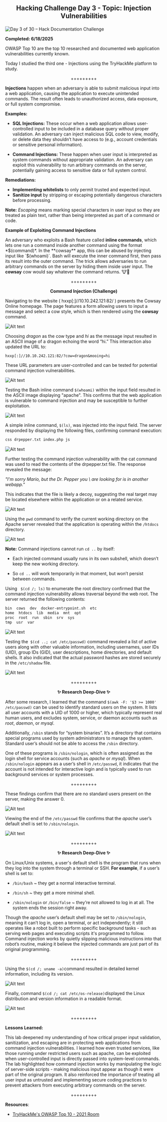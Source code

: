 **<p align="center">Hacking Challenge Day 3 - Topic: Injection Vulnerabilities</p>**
---
![Day 3 of 30 – Hack Documentation Challenge](https://img.shields.io/badge/Day%203%20of%2030-Hack%20Documentation%20Challenge-crimson?style=for-the-badge&logo=tryhackme)

**Completed: 6/18/2025**

OWASP Top 10 are the top 10 researched and documented web application vulnerabilities currently known.

Today I studied the third one - Injections using the TryHackMe platform to study.

<p align="center">+++++++++</p>

**Injections** happen when an adversary is able to submit malicious input into a web application, causing the application to execute unintended commands. The result often leads to unauthorized access, data exposure, or full system compromise.

**Examples:**
- **SQL Injections:** These occur when a web application allows user-controlled input to be included in a database query without proper validation. An adversary can inject malicious SQL code to view, modify, or delete data they shouldn’t have access to (e.g., account credentials or sensitive personal information).

- **Command Injections:** These happen when user input is interpreted as system commands without appropriate validation. An adversary can exploit this vulnerability to run arbitrary commands on the server, potentially gaining access to sensitive data or full system control.

**Remediations:**

- **Implementing whitelists** to only permit trusted and expected input.
- **Sanitize input** by stripping or escaping potentially dangerous characters before processing.

**Note:** *Escaping* means marking special characters in user input so they are treated as plain text, rather than being interpreted as part of a command or code.

**Example of Exploiting Command Injections**

An adversary who exploits a Bash feature called **inline commands**, which lets one run a command inside another command using the format *$(command)*. In the **cowsay** app, this can be abused by injecting input like `$(whoami)`. Bash will execute the inner command first, then pass its result into the outer command. The trick allows adversaries to run arbitrary commands on the server by hiding them inside user input. The **cowsay** cow would say whatever the command returns. 🐮💬

<p align="center">+++++++++</p>

**<p align="center">Command Injection (Challenge)</p>**

Navigating to the website ( hxxp[:]//10.10.242.121:82/ ) presents the Cowsay Online homepage. The page features a form allowing users to input a message and select a cow style, which is then rendered using the **cowsay** command.

![Alt text](https://github.com/chaiexe/TryHackMe-Write-ups/blob/main/OWASP-Top-10-2021/03-Injection/Images/Screenshot%201.png)

Choosing *dragon* as the cow type and *hi* as the message input resulted in an ASCII image of a dragon echoing the word “hi.” This interaction also updated the URL to:
```
hxxp[:]//10.10.242.121:82/?cow=dragon&mooing=hi
```
These URL parameters are user-controlled and can be tested for potential command injection vulnerabilities.

![Alt text](https://github.com/chaiexe/TryHackMe-Write-ups/blob/main/OWASP-Top-10-2021/03-Injection/Images/Screenshot%202.png)

Testing the Bash inline command `$(whoami)` within the input field resulted in the ASCII image displaying "apache". This confirms that the web application is vulnerable to command injection and may be susceptible to further exploitation.

![Alt text](https://github.com/chaiexe/TryHackMe-Write-ups/blob/main/OWASP-Top-10-2021/03-Injection/Images/Screenshot%203.png)

A simple inline command, `$(ls)`, was injected into the input field. The server responded by displaying the following files, confirming command execution:
```BASH 
css drpepper.txt index.php js
```
![Alt text](https://github.com/chaiexe/TryHackMe-Write-ups/blob/main/OWASP-Top-10-2021/03-Injection/Images/Screenshot%204.png)

Further testing the command injection vulnerability with the cat command was used to read the contents of the drpepper.txt file. The response revealed the message:

*"I'm sorry Mario, but the Dr. Pepper you \ are looking for is in another webapp."*

This indicates that the file is likely a decoy, suggesting the real target may be located elsewhere within the application or on a related service.

![Alt text](https://github.com/chaiexe/TryHackMe-Write-ups/blob/main/OWASP-Top-10-2021/03-Injection/Images/Screenshot%205.png)

Using the `pwd` command to verify the current working directory on the Apache server revealed that the application is operating within the `/htdocs` directory.

![Alt text](https://github.com/chaiexe/TryHackMe-Write-ups/blob/main/OWASP-Top-10-2021/03-Injection/Images/Screenshot%206.png)

**Note:** Command injections cannot run `cd ..` by itself:

- Each injected command usually runs in its own subshell, which doesn’t keep the new working directory.


- So `cd ..` will work temporarily in that moment, but won’t persist between commands.

Using ` $(cd /; ls)` to enumerate the root directory confirmed that the command injection vulnerability allows traversal beyond the web root. The server returned the following contents:

```BASH
bin  cows  dev  docker-entrypoint.sh  etc  
home  htdocs  lib  media  mnt  opt  
proc  root  run  sbin  srv  sys  
tmp  usr  var
```

![Alt text](https://github.com/chaiexe/TryHackMe-Write-ups/blob/main/OWASP-Top-10-2021/03-Injection/Images/Screenshot%207.png)

Testing the` $(cd ..; cat /etc/passwd)` command revealed a list of active users along with other valuable information, including usernames, user IDs (UID), group IDs (GID), user descriptions, home directories, and default shells. It also indicated that the actual password hashes are stored securely in the `/etc/shadow` file.

![Alt text](https://github.com/chaiexe/TryHackMe-Write-ups/blob/main/OWASP-Top-10-2021/03-Injection/Images/Screenshot%208.png)

<p align="center">+++++++++</p>

**<p align="center">✨ Research Deep-Dive ✨</p>**

After some research, I learned that the command `$(awk -F: '$3 >= 1000' /etc/passwd)` can be used to identify standard users on the system. It lists all user accounts with a UID of 1000 or higher, which typically represent real human users, and excludes system, service, or daemon accounts such as *root*, *daemon*, or *mysql*.

Additionally, `/sbin` stands for “system binaries”. It’s a directory that contains special programs used by system administrators to manage the system. Standard user’s should not be able to access the `/sbin` directory. 

One of these programs is `/sbin/nologin`, which is often assigned as the login shell for service accounts (such as *apache* or *mysql*). When `/sbin/nologin` appears as a user’s shell in `/etc/passwd`, it indicates that the account is not intended for interactive login and is typically used to run background services or system processes.

<p align="center">+++++++++</p>

These findings confirm that there are no standard users present on the server, making the answer 0.

![Alt text](https://github.com/chaiexe/TryHackMe-Write-ups/blob/main/OWASP-Top-10-2021/03-Injection/Images/Screenshot%209.png)

Viewing the end of the `/etc/passwd` file confirms that the *apache* user’s default shell is set to `/sbin/nologin`.

![Alt text](https://github.com/chaiexe/TryHackMe-Write-ups/blob/main/OWASP-Top-10-2021/03-Injection/Images/Screenshot%2010.png)


<p align="center">+++++++++</p>

**<p align="center">✨ Research Deep-Dive ✨</p>**

On Linux/Unix systems, a user's default shell is the program that runs when they log into the system through a terminal or SSH.
**For example**, if a user’s shell is set to:


- `/bin/bash` ~ they get a normal interactive terminal.


- `/bin/sh` ~ they get a more minimal shell.


- `/sbin/nologin` or `/bin/false` ~ they’re not allowed to log in at all. The system ends the session right away.

Though the *apache* user’s default shell may be set to `/sbin/nologin`, meaning it can’t log in, open a terminal, or act independently; it still operates like a robot built to perform specific background tasks - such as serving web pages and executing scripts it's programmed to follow. Command injection works by quietly slipping malicious instructions into that robot’s routine, making it believe the injected commands are just part of its original programming.

<p align="center">+++++++++</p>

Using the `$(cd /; uname -a)`command resulted in detailed kernel information, including its version. 

![Alt text](https://github.com/chaiexe/TryHackMe-Write-ups/blob/main/OWASP-Top-10-2021/03-Injection/Images/Screenshot%2011.png)

Finally, command `$(cd /; cat /etc/os-release)`displayed the Linux distribution and version information in a readable format.

![Alt text](https://github.com/chaiexe/TryHackMe-Write-ups/blob/main/OWASP-Top-10-2021/03-Injection/Images/Screenshot%2012.png)

<p align="center">+++++++++</p>

**Lessons Learned:**

This lab deepened my understanding of how critical proper input validation, sanitization, and escaping are in protecting web applications from command injection vulnerabilities. I learned how even trusted services, like those running under restricted users such as apache, can be exploited when user-controlled input is directly passed into system-level commands. The lab highlighted how command injection works by manipulating the logic of server-side scripts - making malicious input appear as though it were part of the original program. It also reinforced the importance of treating all user input as untrusted and implementing secure coding practices to prevent attackers from executing arbitrary commands on the server.

<p align="center">+++++++++</p>

**Resources**:
- [TryHackMe's OWASP Top 10 - 2021 Room](https://tryhackme.com/room/owasptop102021)
